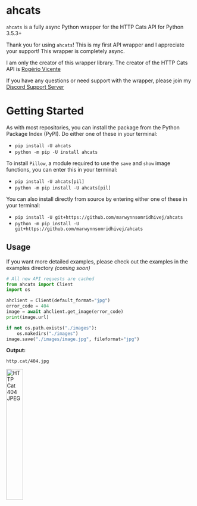 # ahcats
`ahcats` is a fully async Python wrapper for the HTTP Cats API for Python 3.5.3+

Thank you for using `ahcats`! This is my first API wrapper and I appreciate your support! This wrapper is completely async.

I am only the creator of this wrapper library. The creator of the HTTP Cats API is [Rogério Vicente](https://github.com/rogeriopvl)

If you have any questions or need support with the wrapper, please join my [Discord Support Server](https://discord.gg/78XXt3Q)

# Getting Started
As with most repositories, you can install the package from the Python Package Index (PyPI). Do either one of these in your terminal:
- `pip install -U ahcats`
- `python -m pip -U install ahcats`

To install `Pillow`, a module required to use the `save` and `show` image functions, you can enter this in your terminal:
- `pip install -U ahcats[pil]`
- `python -m pip install -U ahcats[pil]`

You can also install directly from source by entering either one of these in your terminal:
- `pip install -U git+https://github.com/marwynnsomridhivej/ahcats`
- `python -m pip install -U git+https://github.com/marwynnsomridhivej/ahcats`

## Usage
If you want more detailed examples, please check out the examples in the examples directory *(coming soon)*
```python
# All new API requests are cached
from ahcats import Client
import os

ahclient = Client(default_format="jpg")
error_code = 404
image = await ahclient.get_image(error_code)
print(image.url)

if not os.path.exists("./images"):
    os.makedirs("./images")
image.save("./images/image.jpg", fileformat="jpg")
```
**Output:**
```
http.cat/404.jpg
```
<img src="https://http.cat/404.jpg" alt="HTTP Cat 404 JPEG" width="30%">